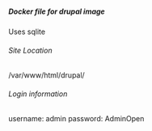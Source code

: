 ##### Docker file for drupal image
Uses sqlite

###### Site Location
/var/www/html/drupal/

###### Login information
username: admin
password: AdminOpen
